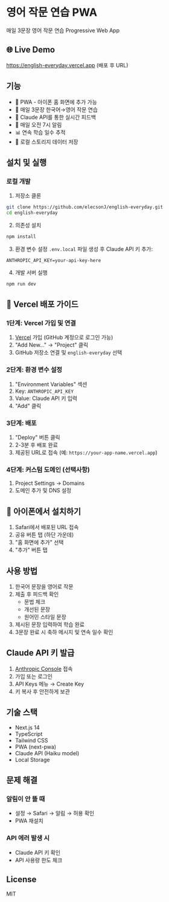 # 영어 작문 연습 PWA

매일 3문장 영어 작문 연습 Progressive Web App

## 🌐 Live Demo
https://english-everyday.vercel.app (배포 후 URL)

## 기능

- 📱 PWA - 아이폰 홈 화면에 추가 가능
- 📝 매일 3문장 한국어→영어 작문 연습
- 🤖 Claude API를 통한 실시간 피드백
- 🔔 매일 오전 7시 알림
- 📊 연속 학습 일수 추적
- 💾 로컬 스토리지 데이터 저장

## 설치 및 실행

### 로컬 개발

1. 저장소 클론
```bash
git clone https://github.com/elecsonJ/english-everyday.git
cd english-everyday
```

2. 의존성 설치
```bash
npm install
```

3. 환경 변수 설정
`.env.local` 파일 생성 후 Claude API 키 추가:
```
ANTHROPIC_API_KEY=your-api-key-here
```

4. 개발 서버 실행
```bash
npm run dev
```

## 🚀 Vercel 배포 가이드

### 1단계: Vercel 가입 및 연결
1. [Vercel](https://vercel.com) 가입 (GitHub 계정으로 로그인 가능)
2. "Add New..." → "Project" 클릭
3. GitHub 저장소 연결 및 `english-everyday` 선택

### 2단계: 환경 변수 설정
1. "Environment Variables" 섹션
2. Key: `ANTHROPIC_API_KEY`
3. Value: Claude API 키 입력
4. "Add" 클릭

### 3단계: 배포
1. "Deploy" 버튼 클릭
2. 2-3분 후 배포 완료
3. 제공된 URL로 접속 (예: `https://your-app-name.vercel.app`)

### 4단계: 커스텀 도메인 (선택사항)
1. Project Settings → Domains
2. 도메인 추가 및 DNS 설정

## 📱 아이폰에서 설치하기

1. Safari에서 배포된 URL 접속
2. 공유 버튼 탭 (하단 가운데)
3. "홈 화면에 추가" 선택
4. "추가" 버튼 탭

## 사용 방법

1. 한국어 문장을 영어로 작문
2. 제출 후 피드백 확인
   - 문법 체크
   - 개선된 문장
   - 원어민 스타일 문장
3. 제시된 문장 입력하여 학습 완료
4. 3문장 완료 시 축하 메시지 및 연속 일수 확인

## Claude API 키 발급

1. [Anthropic Console](https://console.anthropic.com) 접속
2. 가입 또는 로그인
3. API Keys 메뉴 → Create Key
4. 키 복사 후 안전하게 보관

## 기술 스택

- Next.js 14
- TypeScript
- Tailwind CSS
- PWA (next-pwa)
- Claude API (Haiku model)
- Local Storage

## 문제 해결

### 알림이 안 뜰 때
- 설정 → Safari → 알림 → 허용 확인
- PWA 재설치

### API 에러 발생 시
- Claude API 키 확인
- API 사용량 한도 체크

## License

MIT
